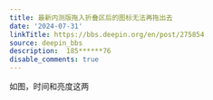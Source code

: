 ```yaml
---
title: 最新内测版拖入折叠区后的图标无法再拖出去
date: '2024-07-31'
linkTitle: https://bbs.deepin.org/en/post/275854
source: deepin_bbs
description:  185******76 
disable_comments: true
---
```

如图，时间和亮度这两
